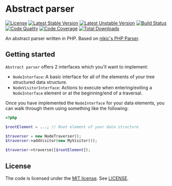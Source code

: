 # Abstract parser

[![License](https://poser.pugx.org/tomzx/abstract-parser/license.svg)](https://packagist.org/packages/tomzx/abstract-parser)
[![Latest Stable Version](https://poser.pugx.org/tomzx/abstract-parser/v/stable.svg)](https://packagist.org/packages/tomzx/abstract-parser)
[![Latest Unstable Version](https://poser.pugx.org/tomzx/abstract-parser/v/unstable.svg)](https://packagist.org/packages/tomzx/abstract-parser)
[![Build Status](https://img.shields.io/travis/tomzx/abstract-parser.svg)](https://travis-ci.org/tomzx/abstract-parser)
[![Code Quality](https://img.shields.io/scrutinizer/g/tomzx/abstract-parser.svg)](https://scrutinizer-ci.com/g/tomzx/abstract-parser/code-structure)
[![Code Coverage](https://img.shields.io/scrutinizer/coverage/g/tomzx/abstract-parser.svg)](https://scrutinizer-ci.com/g/tomzx/abstract-parser)
[![Total Downloads](https://img.shields.io/packagist/dt/tomzx/abstract-parser.svg)](https://packagist.org/packages/tomzx/abstract-parser)

An abstract parser written in PHP. Based on [nikic's PHP Parser](https://github.com/nikic/PHP-Parser).

## Getting started

`Abstract parser` offers 2 interfaces which you'll want to implement:

* `NodeInterface`: A basic interface for all of the elements of your tree structured data structure.
* `NodeVisitorInterface`: Actions to execute when entering/exiting a `NodeInterface` element or at the beginning/end of a traversal.

Once you have implemented the `NodeInterface` for your data elements, you can walk through them using something like the following:

```php
<?php

$rootElement = ...; // Root element of your data structure

$traverser = new NodeTraverser();
$traverser->addVisitor(new MyVisitor());

$traverser->traverse([$rootElement]);
```

## License

The code is licensed under the [MIT license](http://choosealicense.com/licenses/mit/). See [LICENSE](LICENSE).
